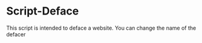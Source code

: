 # Script-Deface
This script is intended to deface a website. You can change the name of the defacer

